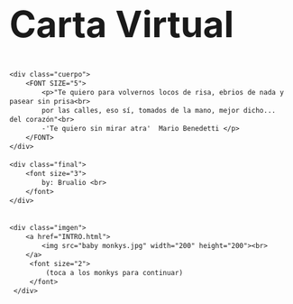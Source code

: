 <!DOCTYPE html>
<html lang="en">
<head>
    <meta charset="UTF-8">
    <meta name="viewport" content="width=device-width, initial-scale=1.0">
    <link rel="stylesheet" href="portada.css">
    <title>Feliz Año Nuevo</title>
</head>
<body>
    <div class="title">
        <FONT SIZE="6">
            <h1>Carta Virtual</h1> 
        </FONT>
    </div>
   
    <div class="cuerpo">
        <FONT SIZE="5">
            <p>"Te quiero para volvernos locos de risa, ebrios de nada y pasear sin prisa<br>
            por las calles, eso sí, tomados de la mano, mejor dicho...  del corazón"<br>
            -'Te quiero sin mirar atra'  Mario Benedetti </p> 
        </FONT>
    </div>

    <div class="final">
        <font size="3">
            by: Brualio <br>
        </font>
    </div>
 
    
    <div class="imgen">
        <a href="INTRO.html">    
            <img src="baby monkys.jpg" width="200" height="200"><br>
        </a>
         <font size="2">
             (toca a los monkys para continuar)
         </font>
     </div>
    
     
   

</body>
</html>
